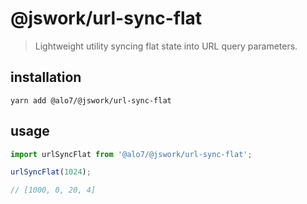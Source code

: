 # @jswork/url-sync-flat
> Lightweight utility syncing flat state into URL query parameters.

## installation
```shell
yarn add @alo7/@jswork/url-sync-flat
```

## usage
```js
import urlSyncFlat from '@alo7/@jswork/url-sync-flat';

urlSyncFlat(1024);

// [1000, 0, 20, 4]
```